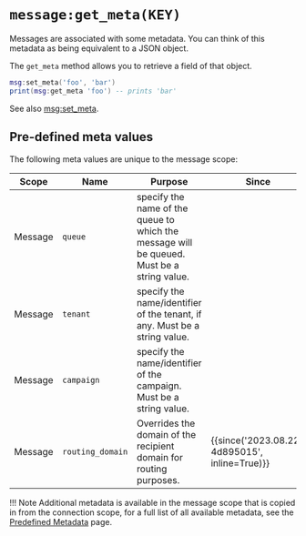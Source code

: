 # `message:get_meta(KEY)`

Messages are associated with some metadata. You can think of this metadata
as being equivalent to a JSON object.

The `get_meta` method allows you to retrieve a field of that object.

```lua
msg:set_meta('foo', 'bar')
print(msg:get_meta 'foo') -- prints 'bar'
```

See also [msg:set_meta](set_meta.md).

## Pre-defined meta values

The following meta values are unique to the message scope:

<style>
table tbody tr td:nth-of-type(2) {
  white-space: nowrap;
}
</style>

|Scope|Name|Purpose|Since|
|----|----|-------|-----|
|Message|`queue`|specify the name of the queue to which the message will be queued. Must be a string value.||
|Message|`tenant`|specify the name/identifier of the tenant, if any. Must be a string value.||
|Message|`campaign`|specify the name/identifier of the campaign. Must be a string value.||
|Message|`routing_domain`|Overrides the domain of the recipient domain for routing purposes.|{{since('2023.08.22-4d895015', inline=True)}}|

!!! Note
    Additional metadata is available in the message scope that is copied in from the connection scope, for a full list of all available metadata, see the [Predefined Metadata](../metadata.md) page.
